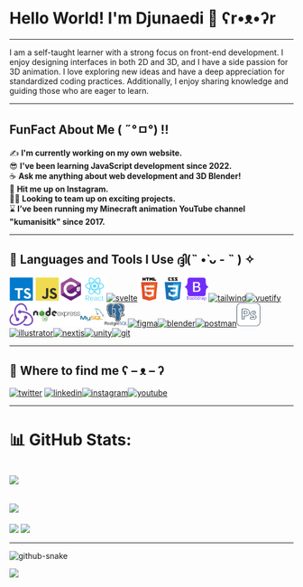 # Hello World! I'm Djunaedi 👋 ʕr•ᴥ•ʔr
* * *
I am a self-taught learner with a strong focus on front-end development. I enjoy designing interfaces in both 2D and 3D, and I have a side passion for 3D animation. I love exploring new ideas and have a deep appreciation for standardized coding practices. Additionally, I enjoy sharing knowledge and guiding those who are eager to learn.

* * *

## FunFact About Me ( ˶°ㅁ°) !!

✍ **I'm currently working on my own website.**  
😎 **I've been learning JavaScript development since 2022.**  
☕ **Ask me anything about web development and 3D Blender!**  
📢 **Hit me up on Instagram.**  
🤝😊 **Looking to team up on exciting projects.**  
⌛ **I’ve been running my Minecraft animation YouTube channel "kumanisitk" since 2017.**

* * *

## 📄 Languages and Tools I Use ദ്ദി(˵ •̀ ᴗ - ˵ ) ✧

[<img src="https://raw.githubusercontent.com/devicons/devicon/master/icons/typescript/typescript-original.svg" alt="typescript" width="42" height="42" class="jop-noMdConv">](https://raw.githubusercontent.com/devicons/devicon/master/icons/typescript/typescript-original.svg) [<img src="https://raw.githubusercontent.com/devicons/devicon/master/icons/javascript/javascript-original.svg" alt="javascript" width="42" height="42" class="jop-noMdConv">](https://raw.githubusercontent.com/devicons/devicon/master/icons/javascript/javascript-original.svg)[<img src="https://raw.githubusercontent.com/devicons/devicon/master/icons/csharp/csharp-original.svg" alt="csharp" width="42" height="42" class="jop-noMdConv">](https://raw.githubusercontent.com/devicons/devicon/master/icons/csharp/csharp-original.svg)[<img src="https://raw.githubusercontent.com/devicons/devicon/master/icons/react/react-original-wordmark.svg" alt="react" width="42" height="42" class="jop-noMdConv">](https://raw.githubusercontent.com/devicons/devicon/master/icons/react/react-original-wordmark.svg)[<img src="https://upload.wikimedia.org/wikipedia/commons/1/1b/Svelte_Logo.svg" alt="svelte" width="42" height="42" class="jop-noMdConv">](https://upload.wikimedia.org/wikipedia/commons/1/1b/Svelte_Logo.svg)[<img src="https://raw.githubusercontent.com/devicons/devicon/master/icons/html5/html5-original-wordmark.svg" alt="html5" width="42" height="42" class="jop-noMdConv">](https://raw.githubusercontent.com/devicons/devicon/master/icons/html5/html5-original-wordmark.svg)[<img src="https://raw.githubusercontent.com/devicons/devicon/master/icons/css3/css3-original-wordmark.svg" alt="css3" width="42" height="42" class="jop-noMdConv">](https://raw.githubusercontent.com/devicons/devicon/master/icons/css3/css3-original-wordmark.svg)[<img src="https://raw.githubusercontent.com/devicons/devicon/master/icons/bootstrap/bootstrap-plain-wordmark.svg" alt="bootstrap" width="42" height="42" class="jop-noMdConv">](https://raw.githubusercontent.com/devicons/devicon/master/icons/bootstrap/bootstrap-plain-wordmark.svg)[<img src="https://www.vectorlogo.zone/logos/tailwindcss/tailwindcss-icon.svg" alt="tailwind" width="42" height="42" class="jop-noMdConv">](https://www.vectorlogo.zone/logos/tailwindcss/tailwindcss-icon.svg)[<img src="https://bestofjs.org/logos/vuetify.svg" alt="vuetify" width="42" height="42" class="jop-noMdConv">](https://bestofjs.org/logos/vuetify.svg)[<img src="https://raw.githubusercontent.com/devicons/devicon/master/icons/redux/redux-original.svg" alt="redux" width="42" height="42" class="jop-noMdConv">](https://raw.githubusercontent.com/devicons/devicon/master/icons/redux/redux-original.svg)[<img src="https://raw.githubusercontent.com/devicons/devicon/master/icons/nodejs/nodejs-original-wordmark.svg" alt="nodejs" width="42" height="42" class="jop-noMdConv">](https://raw.githubusercontent.com/devicons/devicon/master/icons/nodejs/nodejs-original-wordmark.svg)[<img src="https://raw.githubusercontent.com/devicons/devicon/master/icons/express/express-original-wordmark.svg" alt="express" width="42" height="42" class="jop-noMdConv">](https://raw.githubusercontent.com/devicons/devicon/master/icons/express/express-original-wordmark.svg)[<img src="https://raw.githubusercontent.com/devicons/devicon/master/icons/mysql/mysql-original-wordmark.svg" alt="mysql" width="42" height="42" class="jop-noMdConv">](https://raw.githubusercontent.com/devicons/devicon/master/icons/mysql/mysql-original-wordmark.svg)[<img src="https://raw.githubusercontent.com/devicons/devicon/master/icons/postgresql/postgresql-original-wordmark.svg" alt="postgresql" width="42" height="42" class="jop-noMdConv">](https://raw.githubusercontent.com/devicons/devicon/master/icons/postgresql/postgresql-original-wordmark.svg)[<img src="https://www.vectorlogo.zone/logos/figma/figma-icon.svg" alt="figma" width="42" height="42" class="jop-noMdConv">](https://www.vectorlogo.zone/logos/figma/figma-icon.svg)[<img src="https://download.blender.org/branding/community/blender_community_badge_white.svg" alt="blender" width="42" height="42" class="jop-noMdConv">](https://download.blender.org/branding/community/blender_community_badge_white.svg)[<img src="https://www.vectorlogo.zone/logos/getpostman/getpostman-icon.svg" alt="postman" width="42" height="42" class="jop-noMdConv">](https://www.vectorlogo.zone/logos/getpostman/getpostman-icon.svg)[<img src="https://raw.githubusercontent.com/devicons/devicon/master/icons/photoshop/photoshop-line.svg" alt="photoshop" width="42" height="42" class="jop-noMdConv">](https://raw.githubusercontent.com/devicons/devicon/master/icons/photoshop/photoshop-line.svg)[<img src="https://www.vectorlogo.zone/logos/adobe_illustrator/adobe_illustrator-icon.svg" alt="illustrator" width="42" height="42" class="jop-noMdConv">](https://www.vectorlogo.zone/logos/adobe_illustrator/adobe_illustrator-icon.svg)[<img src="https://cdn.worldvectorlogo.com/logos/nextjs-2.svg" alt="nextjs" width="42" height="42" class="jop-noMdConv">](https://cdn.worldvectorlogo.com/logos/nextjs-2.svg)[<img src="https://www.vectorlogo.zone/logos/unity3d/unity3d-icon.svg" alt="unity" width="42" height="42" class="jop-noMdConv">](https://www.vectorlogo.zone/logos/unity3d/unity3d-icon.svg)[<img src="https://www.vectorlogo.zone/logos/git-scm/git-scm-icon.svg" alt="git" width="42" height="42" class="jop-noMdConv">](https://www.vectorlogo.zone/logos/git-scm/git-scm-icon.svg)

* * *

## 🔎 Where to find me ʕ – ᴥ – ʔ

[![twitter](https://img.shields.io/badge/twitter-x?style=for-the-badge&logo=x&logoColor=white&color=%230f1419)](https://twitter.com/Kumanistik) [![linkedin](https://img.shields.io/badge/linkedin-logo?style=for-the-badge&logo=linkedin&logoColor=white&color=%230a77b6)](https://www.linkedin.com/in/djunaedi-pakamundi)[![instagram](https://img.shields.io/badge/instagram-logo?style=for-the-badge&logo=instagram&logoColor=white&color=%23F35369)](https://www.instagram.com/djunaedi_pakamundi)[![youtube](https://img.shields.io/badge/youtube-logo?style=for-the-badge&logo=youtube&logoColor=white&color=%23cc0000)](https://www.youtube.com/@kyumanrr5403)

* * *

# 📊 GitHub Stats:

<br/>![](https://github-readme-stats.vercel.app/api?username=djunaedi-ProScience&theme=ambient_gradient&hide_border=false&include_all_commits=true)

<br/>![](https://nirzak-streak-stats.vercel.app/?user=djunaedi-ProScience&theme=ambient_gradient&hide_border=false)  
<br/>![](https://github-readme-stats.vercel.app/api/top-langs/?username=djunaedi-ProScience&theme=ambient_gradient&hide_border=false&include_all_commits=true&count_private=true&layout=compact)
[![](https://visitcount.itsvg.in/api?id=djunaedi-ProScience&icon=0&color=0)](https://visitcount.itsvg.in)  

* * *
<picture>
  <source media="(prefers-color-scheme: dark)" srcset="https://raw.githubusercontent.com/tobiasmeyhoefer/tobiasmeyhoefer/output/github-snake-dark.svg" />
  <source media="(prefers-color-scheme: light)" srcset="https://raw.githubusercontent.com/tobiasmeyhoefer/tobiasmeyhoefer/output/github-snake.svg" />
  <img alt="github-snake" src="https://raw.githubusercontent.com/tobiasmeyhoefer/tobiasmeyhoefer/output/github-snake.svg" />
</picture>

![](https://ForTheBadge.com/images/badges/built-with-love.svg)
